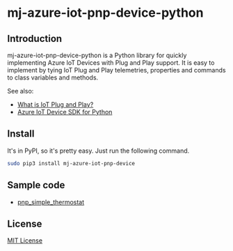 # mj-azure-iot-pnp-device-python

## Introduction

mj-azure-iot-pnp-device-python is a Python library for quickly implementing Azure IoT Devices with Plug and Play support.
It is easy to implement by tying IoT Plug and Play telemetries, properties and commands to class variables and methods.

See also:
* [What is IoT Plug and Play?](https://docs.microsoft.com/en-us/azure/iot-pnp/overview-iot-plug-and-play?WT.mc_id=IoT-MVP-5002686)
* [Azure IoT Device SDK for Python](https://github.com/Azure/azure-iot-sdk-python/blob/master/azure-iot-device/README.md)

## Install

It's in PyPI, so it's pretty easy.
Just run the following command.

```sh
sudo pip3 install mj-azure-iot-pnp-device
```

## Sample code

* [pnp_simple_thermostat](samples/pnp_simple_thermostat)

## License

[MIT License](LICENSE.txt)
